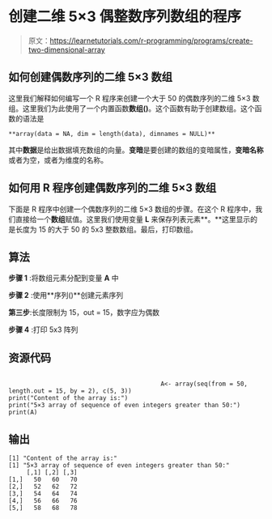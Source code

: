 # 创建二维 5×3 偶整数序列数组的程序

> 原文：<https://learnetutorials.com/r-programming/programs/create-two-dimensional-array>

## 如何创建偶数序列的二维 5×3 数组

这里我们解释如何编写一个 R 程序来创建一个大于 50 的偶数序列的二维 5×3 数组。这里我们为此使用了一个内置函数**数组()**。这个函数有助于创建数组。这个函数的语法是

```
**array(data = NA, dim = length(data), dimnames = NULL)** 

```

其中**数据**是给出数据填充数组的向量。**变暗**是要创建的数组的变暗属性，**变暗名称**或者为空，或者为维度的名称。

## 如何用 R 程序创建偶数序列的二维 5×3 数组

下面是 R 程序中创建一个偶数序列的二维 5×3 数组的步骤。在这个 R 程序中，我们直接给一个**数组**赋值。这里我们使用变量 **L** 来保存列表元素**。**这里显示的是长度为 15 的大于 50 的 5x3 整数数组。最后，打印数组。

## 算法

**步骤 1** :将数组元素分配到变量 **A** 中

**步骤 2** :使用**序列()**创建元素序列

**第三步**:长度限制为 15，out = 15，数字应为偶数

**步骤 4** :打印 5x3 阵列

## 资源代码

```

                                          A<- array(seq(from = 50, length.out = 15, by = 2), c(5, 3))
print("Content of the array is:")
print("5×3 array of sequence of even integers greater than 50:")
print(A)

```

## 输出

```
[1] "Content of the array is:"
[1] "5×3 array of sequence of even integers greater than 50:"
     [,1] [,2] [,3]
[1,]   50   60   70
[2,]   52   62   72
[3,]   54   64   74
[4,]   56   66   76
[5,]   58   68   78 
```